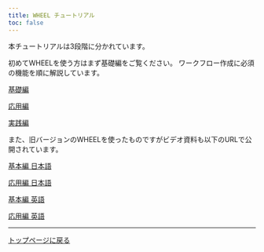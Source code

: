 ```yaml
---
title: WHEEL チュートリアル
toc: false
---
```


本チュートリアルは3段階に分かれています。

初めてWHEELを使う方はまず基礎編をご覧ください。
ワークフロー作成に必須の機能を順に解説しています。

[基礎編](1_basic_tutorial/)

[応用編](2_advanced_tutorial/)

[実践編](3_application_tutorial/)

また、旧バージョンのWHEELを使ったものですがビデオ資料も以下のURLで公開されています。

[基本編 日本語](https://youtu.be/1sh_XA6o7Zw)

[応用編 日本語](https://youtu.be/1c-88BGdhPM)

[基本編 英語](https://youtu.be/10FP6lnVISk)

[応用編 英語](https://youtu.be/XR-zGcDhR50)

--------
[トップページに戻る](../)
